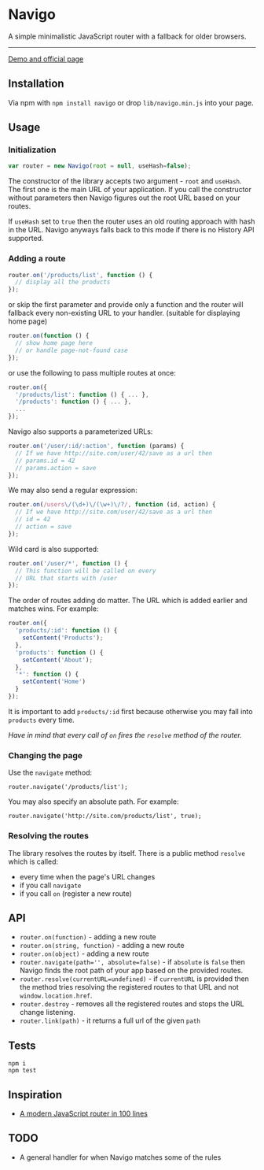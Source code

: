# Navigo

A simple minimalistic JavaScript router with a fallback for older browsers.

---

[Demo and official page](http://work.krasimirtsonev.com/git/navigo/download)

## Installation

Via npm with `npm install navigo` or drop `lib/navigo.min.js` into your page.

## Usage

### Initialization

```js
var router = new Navigo(root = null, useHash=false);
```

The constructor of the library accepts two argument - `root` and `useHash`. The first one is the main URL of your application. If you call the constructor without parameters then Navigo figures out the root URL based on your routes.

If `useHash` set to `true` then the router uses an old routing approach with hash in the URL. Navigo anyways falls back to this mode if there is no History API supported.

### Adding a route

```js
router.on('/products/list', function () {
  // display all the products
});
```
or skip the first parameter and provide only a function and the router will fallback every non-existing URL to your handler. (suitable for displaying home page)

```js
router.on(function () {
  // show home page here
  // or handle page-not-found case
});
```
or use the following to pass multiple routes at once:

```js
router.on({
  '/products/list': function () { ... },
  '/products': function () { ... },
  ...
});
```

Navigo also supports a parameterized URLs:

```js
router.on('/user/:id/:action', function (params) {
  // If we have http://site.com/user/42/save as a url then
  // params.id = 42
  // params.action = save
});
```

We may also send a regular expression:

```js
router.on(/users\/(\d+)\/(\w+)\/?/, function (id, action) {
  // If we have http://site.com/user/42/save as a url then
  // id = 42
  // action = save
});
```

Wild card is also supported:

```js
router.on('/user/*', function () {
  // This function will be called on every
  // URL that starts with /user
});
```

The order of routes adding do matter. The URL which is added earlier and matches wins. For example:

```js
router.on({
  'products/:id': function () {
    setContent('Products');
  },
  'products': function () {
    setContent('About');
  },
  '*': function () {
    setContent('Home')
  }
});
```

It is important to add `products/:id` first because otherwise you may fall into `products` every time.

*Have in mind that every call of `on` fires the `resolve` method of the router.*

### Changing the page

Use the `navigate` method:

```
router.navigate('/products/list');
```

You may also specify an absolute path. For example:

```
router.navigate('http://site.com/products/list', true);
```

### Resolving the routes

The library resolves the routes by itself. There is a public method `resolve` which is called:

* every time when the page's URL changes
* if you call `navigate`
* if you call `on` (register a new route)

## API

* `router.on(function)` - adding a new route
* `router.on(string, function)` - adding a new route
* `router.on(object)` - adding a new route
* `router.navigate(path='', absolute=false)` - if `absolute` is `false` then Navigo finds the root path of your app based on the provided routes.
* `router.resolve(currentURL=undefined)` - if `currentURL` is provided then the method tries resolving the registered routes to that URL and not `window.location.href`.
* `router.destroy` - removes all the registered routes and stops the URL change listening.
* `router.link(path)` - it returns a full url of the given `path`

## Tests

```
npm i
npm test
```

## Inspiration

* [A modern JavaScript router in 100 lines](http://krasimirtsonev.com/blog/article/A-modern-JavaScript-router-in-100-lines-history-api-pushState-hash-url)

## TODO

* A general handler for when Navigo matches some of the rules
